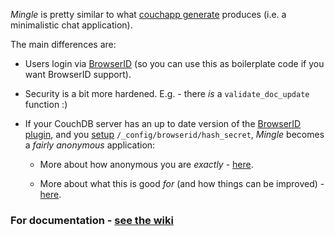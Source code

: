 _Mingle_ is pretty similar to what [couchapp generate](http://www.couchapp.org/page/getting-started)
produces (i.e. a minimalistic chat application).

The main differences are:

* Users login via [BrowserID](https://browserid.org) (so you can use this as boilerplate code
  if you want BrowserID support).

* Security is a bit more hardened. E.g. - there _is_ a `validate_doc_update` function :)

* If your CouchDB server has an up to date version of the
  [BrowserID plugin](https://github.com/iriscouch/browserid_couchdb/),
  and you [setup](https://github.com/iriscouch/browserid_couchdb/commit/44a8deacdda6e2049cc37fc66e7360166b22cc76#L0R45)
 `/_config/browserid/hash_secret`, _Mingle_ becomes a _fairly anonymous_ application:

    * More about how anonymous you are _exactly_ - [here](XXX).

    * More about what this is good _for_ (and how things can be improved) -
      [here](http://couchappsec.couch.it/Anonymous_accountability). 

### For documentation - [see the wiki](XXX)

